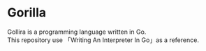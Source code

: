 # Gorilla
Gollira is a programming language written in Go.  
This repository use 「Writing An Interpreter In Go」as a reference.